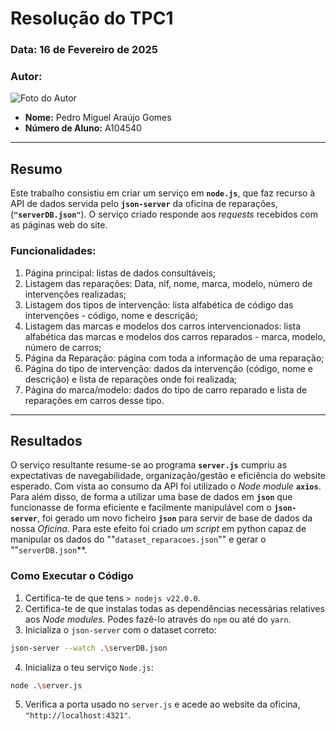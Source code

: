 # Resolução do TPC1

### **Data:** 16 de Fevereiro de 2025  
### **Autor:**  
![Foto do Autor](https://avatars.githubusercontent.com/u/140913282?v=4)  
- **Nome:** Pedro Miguel Araújo Gomes 
- **Número de Aluno:** A104540

---

## Resumo
Este trabalho consistiu em criar um serviço em **`node.js`**, que faz recurso à API de dados servida pelo **`json-server`** da oficina de reparações, (**`"serverDB.json"`**). O serviço criado responde aos *requests* recebidos com as páginas web do site.

### Funcionalidades:
1. Página principal: listas de dados consultáveis;
2. Listagem das reparações: Data, nif, nome, marca, modelo, número de intervenções realizadas;
3. Listagem dos tipos de intervenção: lista alfabética de código das intervenções - código, nome e descrição;
4. Listagem das marcas e modelos dos carros intervencionados: lista alfabética das marcas e modelos dos carros reparados - marca, modelo, número de carros;
5. Página da Reparação: página com toda a informação de uma reparação;
6. Página do tipo de intervenção: dados da intervenção (código, nome e descrição) e lista de reparações onde foi realizada;
7. Página do marca/modelo: dados do tipo de carro reparado e lista de reparações em carros desse tipo.

---

## Resultados
O serviço resultante resume-se ao programa **`server.js`** cumpriu as expectativas de navegabilidade, organização/gestão e eficiência do website esperado.
Com vista ao consumo da API foi utilizado o *Node module* **`axios`**.
Para além disso, de forma a utilizar uma base de dados em **`json`** que funcionasse de forma eficiente e facilmente manipulável com o **`json-server`**, foi gerado um novo ficheiro **`json`** para servir de base de dados da nossa *Oficina*. Para este efeito foi criado *um script* em python capaz de manipular os dados do ""`dataset_reparacoes.json`"" e gerar o ""`serverDB.json`**.



### Como Executar o Código
1. Certifica-te de que tens `> nodejs v22.0.0`.
2. Certifica-te de que instalas todas as dependências necessárias relatives aos *Node modules*. Podes fazê-lo através do `npm` ou até do `yarn`.
3. Inicializa o `json-server` com o dataset correto:
```bash
json-server --watch .\serverDB.json
```
4. Inicializa o teu serviço `Node.js`:
```bash
node .\server.js
```
5. Verifica a porta usado no `server.js` e acede ao website da oficina, `"http://localhost:4321"`.
